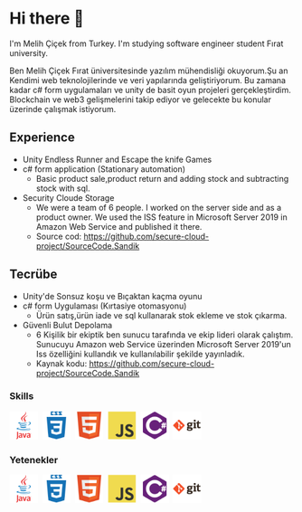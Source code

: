 # Hi there 👋
  I'm Melih Çiçek from Turkey. I'm studying software engineer student Fırat university. 

  Ben Melih Çiçek Fırat üniversitesinde yazılım mühendisliği okuyorum.Şu an Kendimi web teknolojilerinde ve veri yapılarında geliştiriyorum. Bu zamana kadar c# form uygulamaları     ve unity de basit oyun projeleri gerçekleştirdim. Blockchain ve web3 gelişmelerini takip ediyor ve gelecekte bu konular üzerinde çalışmak istiyorum.
## Experience
  * Unity Endless Runner and Escape the knife Games
  * c# form application (Stationary automation)
    - Basic product sale,product return and adding stock and subtracting stock with sql.
  * Security Cloude Storage
      - We were a team of 6 people. I worked on the server side and as a product owner. We used the ISS feature in Microsoft Server 2019 in Amazon Web Service and published it             there.
      - Source cod: https://github.com/secure-cloud-project/SourceCode.Sandik
## Tecrübe     
  * Unity'de Sonsuz koşu ve Bıçaktan kaçma oyunu
  * c# form Uygulaması (Kırtasiye otomasyonu)
    - Ürün satış,ürün iade ve sql kullanarak stok ekleme ve stok çıkarma.
  * Güvenli Bulut Depolama
    - 6 Kişilik bir ekiptik ben sunucu tarafında ve ekip lideri olarak çalıştım. Sunucuyu Amazon web Service üzerinden Microsoft Server 2019'un Iss özelliğini kullandık ve               kullanılabilir şekilde yayınladık.
    - Kaynak kodu: https://github.com/secure-cloud-project/SourceCode.Sandik
### Skills
  <img src="https://github.com/devicons/devicon/blob/master/icons/java/java-original-wordmark.svg" title="Java" alt="Java" width="50" height="50"/>&nbsp;
  <img src="https://github.com/devicons/devicon/blob/master/icons/css3/css3-plain-wordmark.svg"  title="CSS3" alt="CSS" width="50" height="50"/>&nbsp;
  <img src="https://github.com/devicons/devicon/blob/master/icons/html5/html5-original.svg" title="HTML5" alt="HTML" width="50" height="50"/>&nbsp;
  <img src="https://github.com/devicons/devicon/blob/master/icons/javascript/javascript-original.svg" title="JavaScript" alt="JavaScript" width="50" height="50"/>&nbsp;
  <img src="https://github.com/devicons/devicon/blob/master/icons/csharp/csharp-plain.svg" title="Csharp" alt="Csharp" width="50" height="50"/>&nbsp;
  <img src="https://github.com/devicons/devicon/blob/master/icons/git/git-original-wordmark.svg" title="Git" alt="Git" width="50" height="50"/>
### Yetenekler
  <img src="https://github.com/devicons/devicon/blob/master/icons/java/java-original-wordmark.svg" title="Java" alt="Java" width="50" height="50"/>&nbsp;
  <img src="https://github.com/devicons/devicon/blob/master/icons/css3/css3-plain-wordmark.svg"  title="CSS3" alt="CSS" width="50" height="50"/>&nbsp;
  <img src="https://github.com/devicons/devicon/blob/master/icons/html5/html5-original.svg" title="HTML5" alt="HTML" width="50" height="50"/>&nbsp;
  <img src="https://github.com/devicons/devicon/blob/master/icons/javascript/javascript-original.svg" title="JavaScript" alt="JavaScript" width="50" height="50"/>&nbsp;
  <img src="https://github.com/devicons/devicon/blob/master/icons/csharp/csharp-plain.svg" title="Csharp" alt="Csharp" width="50" height="50"/>&nbsp;
  <img src="https://github.com/devicons/devicon/blob/master/icons/git/git-original-wordmark.svg" title="Git" alt="Git" width="50" height="50"/>
<!--
**melihcicek0/melihcicek0** is a ✨ _special_ ✨ repository because its `README.md` (this file) appears on your GitHub profile.

Here are some ideas to get you started:

- 🔭 I’m currently working on ...
- 🌱 I’m currently learning ...
- 👯 I’m looking to collaborate on ...
- 🤔 I’m looking for help with ...
- 💬 Ask me about ...
- 📫 How to reach me: ...
- 😄 Pronouns: ...
- ⚡ Fun fact: ...
-->
